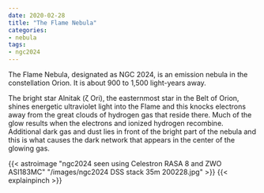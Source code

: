 ```yaml
---
date: 2020-02-28
title: "The Flame Nebula"
categories:
- nebula
tags:
- ngc2024
---
```

The Flame Nebula, designated as NGC 2024, is an emission nebula in the constellation Orion. It is about 900 to 1,500 light-years away.


<!--more-->
The bright star Alnitak (ζ Ori), the easternmost star in the Belt of Orion, shines energetic ultraviolet light into the Flame and this knocks electrons away from the great clouds of hydrogen gas that reside there. Much of the glow results when the electrons and ionized hydrogen recombine. Additional dark gas and dust lies in front of the bright part of the nebula and this is what causes the dark network that appears in the center of the glowing gas.

{{< astroimage "ngc2024 seen using Celestron RASA 8 and ZWO ASI183MC" "/images/ngc2024 DSS stack 35m 200228.jpg" >}}
{{< explainpinch >}}
